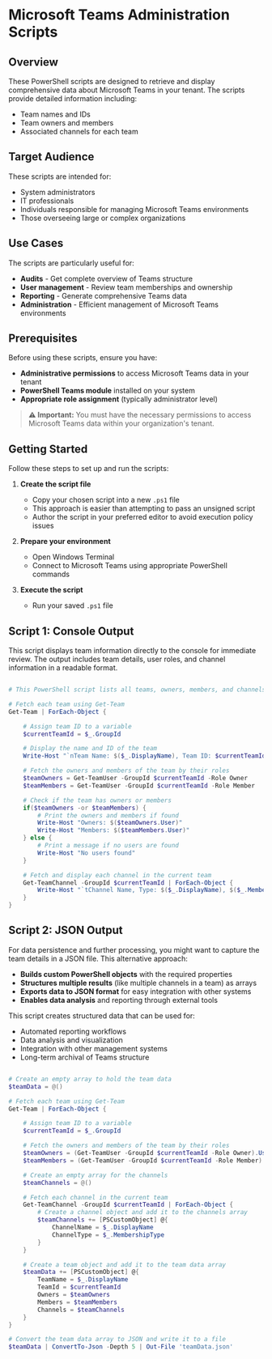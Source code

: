 # Microsoft Teams Administration Scripts

## Overview

These PowerShell scripts are designed to retrieve and display comprehensive data about Microsoft Teams in your tenant. The scripts provide detailed information including:

- Team names and IDs
- Team owners and members  
- Associated channels for each team

## Target Audience

These scripts are intended for:
- System administrators
- IT professionals
- Individuals responsible for managing Microsoft Teams environments
- Those overseeing large or complex organizations

## Use Cases

The scripts are particularly useful for:
- **Audits** - Get complete overview of Teams structure
- **User management** - Review team memberships and ownership
- **Reporting** - Generate comprehensive Teams data
- **Administration** - Efficient management of Microsoft Teams environments

## Prerequisites

Before using these scripts, ensure you have:

- **Administrative permissions** to access Microsoft Teams data in your tenant
- **PowerShell Teams module** installed on your system
- **Appropriate role assignment** (typically administrator level)

> **⚠️ Important:** You must have the necessary permissions to access Microsoft Teams data within your organization's tenant.

## Getting Started

Follow these steps to set up and run the scripts:

1. **Create the script file**
   - Copy your chosen script into a new `.ps1` file
   - This approach is easier than attempting to pass an unsigned script
   - Author the script in your preferred editor to avoid execution policy issues

2. **Prepare your environment**
   - Open Windows Terminal
   - Connect to Microsoft Teams using appropriate PowerShell commands

3. **Execute the script**
   - Run your saved `.ps1` file

## Script 1: Console Output

This script displays team information directly to the console for immediate review. The output includes team details, user roles, and channel information in a readable format.

``` powershell

# This PowerShell script lists all teams, owners, members, and channels in your tenant

# Fetch each team using Get-Team
Get-Team | ForEach-Object { 

    # Assign team ID to a variable
    $currentTeamId = $_.GroupId 

    # Display the name and ID of the team
    Write-Host "`nTeam Name: $($_.DisplayName), Team ID: $currentTeamId" 

    # Fetch the owners and members of the team by their roles
    $teamOwners = Get-TeamUser -GroupId $currentTeamId -Role Owner
    $teamMembers = Get-TeamUser -GroupId $currentTeamId -Role Member

    # Check if the team has owners or members
    if($teamOwners -or $teamMembers) {
        # Print the owners and members if found
        Write-Host "Owners: $($teamOwners.User)"
        Write-Host "Members: $($teamMembers.User)"
    } else {
        # Print a message if no users are found
        Write-Host "No users found"
    }

    # Fetch and display each channel in the current team
    Get-TeamChannel -GroupId $currentTeamId | ForEach-Object { 
        Write-Host "`tChannel Name, Type: $($_.DisplayName), $($_.MembershipType)" 
    } 
}
```

## Script 2: JSON Output

For data persistence and further processing, you might want to capture the team details in a JSON file. This alternative approach:

- **Builds custom PowerShell objects** with the required properties
- **Structures multiple results** (like multiple channels in a team) as arrays
- **Exports data to JSON format** for easy integration with other systems
- **Enables data analysis** and reporting through external tools

This script creates structured data that can be used for:
- Automated reporting workflows
- Data analysis and visualization
- Integration with other management systems
- Long-term archival of Teams structure

``` powershell

# Create an empty array to hold the team data
$teamData = @()

# Fetch each team using Get-Team
Get-Team | ForEach-Object { 

    # Assign team ID to a variable
    $currentTeamId = $_.GroupId 

    # Fetch the owners and members of the team by their roles
    $teamOwners = (Get-TeamUser -GroupId $currentTeamId -Role Owner).User
    $teamMembers = (Get-TeamUser -GroupId $currentTeamId -Role Member).User

    # Create an empty array for the channels
    $teamChannels = @()

    # Fetch each channel in the current team
    Get-TeamChannel -GroupId $currentTeamId | ForEach-Object { 
        # Create a channel object and add it to the channels array
        $teamChannels += [PSCustomObject] @{
            ChannelName = $_.DisplayName
            ChannelType = $_.MembershipType
        }
    }

    # Create a team object and add it to the team data array
    $teamData += [PSCustomObject] @{
        TeamName = $_.DisplayName
        TeamId = $currentTeamId
        Owners = $teamOwners
        Members = $teamMembers
        Channels = $teamChannels
    }
}

# Convert the team data array to JSON and write it to a file
$teamData | ConvertTo-Json -Depth 5 | Out-File 'teamData.json'

```


